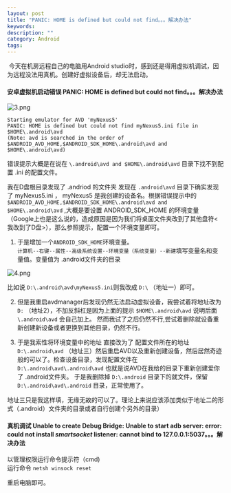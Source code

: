 ```yaml
---
layout: post
title: "PANIC: HOME is defined but could not find。。。解决办法"
keywords: 
description: ""
category: Android
tags: 
---
```


​	今天在机房远程自己的电脑用Android studio时，感到还是得用虚拟机调试，因为远程没法用真机。创建好虚拟设备后，却无法启动。  



#### 安卓虚拟机启动错误 PANIC: HOME is defined but could not find。。。解决办法  
![3.png][1]  

    Starting emulator for AVD 'myNexus5'  
    PANIC: HOME is defined but could not find myNexus5.ini file in $HOME\.android\avd  
    (Note: avd is searched in the order of $ANDROID_AVD_HOME,$ANDROID_SDK_HOME\.android\avd and $HOME\.android\avd)  

错误提示大概是在说在 `\.android\avd and $HOME\.android\avd` 目录下找不到配置 .ini 的配置文件。  

我在D盘根目录发现了 .andriod 的文件夹 发现在 `.android\avd` 目录下确实发现了 myNexus5.ini ， myNexus5 是我创建的设备名。根据错误提示中的 `$ANDROID_AVD_HOME,$ANDROID_SDK_HOME\.android\avd and $HOME\.android\avd` ,大概是要设置 ANDROID_SDK_HOME 的环境变量（Google上也是这么说的，造成原因是因为我们将桌面文件夹改到了其他盘符<我改到了D盘>），那么参照提示，配置一个环境变量即可。  

1. 于是增加一个`ANDROID_SDK_HOME`环境变量。  
   `计算机--右键--属性--高级系统设置--环境变量（系统变量）--新建`填写变量名和变量值。变量值为 .android文件夹的目录  

![4.png][2]  

比如说 `D:\.android\avd\myNexus5.ini`则我改成 `D:\` （地址一）即可。  

2. 但是我重启avdmanager后发现仍然无法启动虚拟设备，我尝试着将地址改为 `D:` （地址2），不加反斜杠是因为上面的提示 `$HOME\.android\avd` 说明后面 `\.android\avd` 会自己加上。 然而我试了之后仍然不行,尝试着删除就设备重新创建新设备或者更换到其他目录，仍然不行。  

3. 于是我索性将环境变量中的地址 直接改为了 配置文件所在的地址 `D:\.android\avd` （地址三）然后重启AVD以及重新创建设备，然后居然奇迹般的可以了。检查设备目录，发现配置文件在  `D:\.android\avd\.android\avd` 也就是说AVD在我给的目录下重新创建爱你了 .android文件夹。 于是我删除掉 `D:\.android` 目录下的就文件，保留 `D:\.android\avd\.android` 目录，正常使用了。  

地址三只是我这样填，无缘无故的可以了。理论上来说应该添加类似于地址二的形式（.android）文件夹的目录或者自行创建个另外的目录）  

#### 真机调试 Unable to create Debug Bridge: Unable to start adb server: error: could not install *smartsocket* listener: cannot bind to 127.0.0.1:5037。。。解决办法  

以管理权限运行命令提示符（cmd)  
运行命令 `netsh winsock reset`  

重启电脑即可。  


[1]: http://539go.com/usr/uploads/2016/03/4132024856.png
[2]: http://539go.com/usr/uploads/2016/03/3724068013.png
